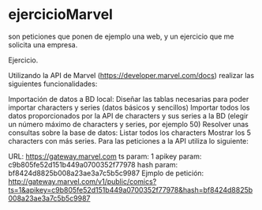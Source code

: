 # ejercicioMarvel
son peticiones que ponen de ejemplo una web, y un ejercicio que me solicita una empresa.

Ejercicio.

Utilizando la API de Marvel (https://developer.marvel.com/docs) realizar las siguientes funcionalidades:

Importación de datos a BD local:
Diseñar las tablas necesarias para poder importar characters y series (datos básicos y sencillos)
Importar todos los datos proporcionados por la API de characters y sus series a la BD (elegir un número máximo de characters y series, por ejemplo 50)
Resolver unas consultas sobre la base de datos:
Listar todos los characters
Mostrar los 5 characters con más series.
Para las peticiones a la API utiliza lo siguiente:

URL: https://gateway.marvel.com
ts param: 1
apikey param: c9b805fe52d151b449a0700352f77978
hash param: bf8424d8825b008a23ae3a7c5b5c9987
Ejmplo de petición: http://gateway.marvel.com/v1/public/comics?ts=1&apikey=c9b805fe52d151b449a0700352f77978&hash=bf8424d8825b008a23ae3a7c5b5c9987

